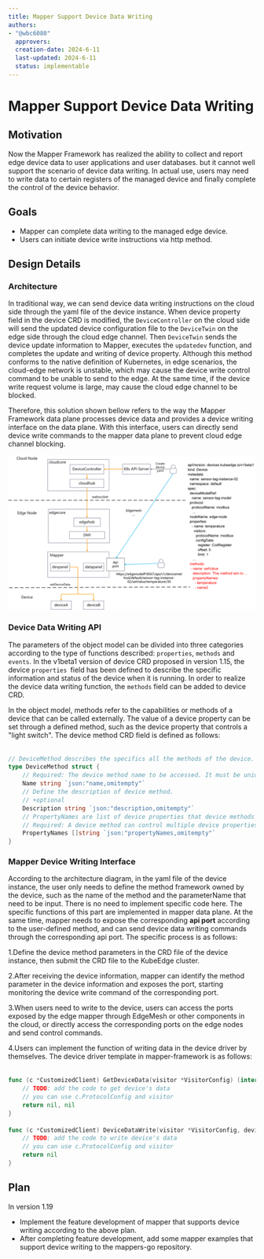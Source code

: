 ```yaml
---
title: Mapper Support Device Data Writing
authors:
- "@wbc6080"
  approvers:
  creation-date: 2024-6-11
  last-updated: 2024-6-11
  status: implementable
---
```


# Mapper Support Device Data Writing

## Motivation

Now the Mapper Framework has realized the ability to collect and report edge device data to user applications and user databases. but it cannot well support 
the scenario of device data writing. In actual use, users may need to write data to certain registers of the managed device and finally complete the control of the device behavior.

## Goals

- Mapper can complete data writing to the managed edge device.
- Users can initiate device write instructions via http method.

## Design Details

### Architecture

In traditional way, we can send device data writing instructions on the cloud side through the yaml file of the device instance.
When device property field in the device CRD is modified, the `DeviceController` on the cloud side will send the updated
device configuration file to the `DeviceTwin` on the edge side through the cloud edge channel. Then `DeviceTwin` sends the
device update information to Mapper, executes the `updatedev` function, and completes the update and writing of device property.
Although this method conforms to the native definition of Kubernetes, in edge scenarios, the cloud-edge network is unstable,
which may cause the device write control command to be unable to send to the edge. At the same time, if the device write
request volume is large, may cause the cloud edge channel to be blocked.

Therefore, this solution shown bellow refers to the way the Mapper Framework data plane processes device data and provides a
device writing interface on the data plane. With this interface, users can directly send device write commands
to the mapper data plane to prevent cloud edge channel blocking.

<img src="../images/mapper/device-write.png">

### Device Data Writing API

The parameters of the object model can be divided into three categories according to the type of functions described: `properties`, `methods` and `events`.
In the v1beta1 version of device CRD proposed in version 1.15, the device `properties `field has been defined to describe the specific information and status 
of the device when it is running. In order to realize the device data writing function, the `methods` field can be added to device CRD.

In the object model, methods refer to the capabilities or methods of a device that can be called externally. The value of a device property can be set 
through a defined method, such as the device property that controls a "light switch". The device method CRD field is defined as follows:

```go

// DeviceMethod describes the specifics all the methods of the device.
type DeviceMethod struct {
    // Required: The device method name to be accessed. It must be unique.
    Name string `json:"name,omitempty"`
    // Define the description of device method.
    // +optional
    Description string `json:"description,omitempty"`
    // PropertyNames are list of device properties that device methods can control.
    // Required: A device method can control multiple device properties.
    PropertyNames []string `json:"propertyNames,omitempty"`
}

```

### Mapper Device Writing Interface

According to the architecture diagram, in the yaml file of the device instance, the user only needs to define the method framework 
owned by the device, such as the name of the method and the parameterName that need to be input. There is no need to implement 
specific code here. The specific functions of this part are implemented in mapper data plane. At the same time, mapper needs 
to expose the corresponding **api port** according to the user-defined method, and can send device data writing commands through 
the corresponding api port. The specific process is as follows:

1.Define the device method parameters in the CRD file of the device instance, then submit the CRD file to the KubeEdge cluster.

2.After receiving the device information, mapper can identify the method parameter in the device information and exposes the port, 
starting monitoring the device write command of the corresponding port.

3.When users need to write to the device, users can access the ports exposed by the edge mapper through EdgeMesh 
or other components in the cloud, or directly access the corresponding ports on the edge nodes and send control commands.

4.Users can implement the function of writing data in the device driver by themselves. The device driver template in mapper-framework is as follows:

```go

func (c *CustomizedClient) GetDeviceData(visitor *VisitorConfig) (interface{}, error) {
    // TODO: add the code to get device's data
    // you can use c.ProtocolConfig and visitor
    return nil, nil
}

func (c *CustomizedClient) DeviceDataWrite(visitor *VisitorConfig, deviceMethodName string, propertyName string, data interface{}) error {
    // TODO: add the code to write device's data
    // you can use c.ProtocolConfig and visitor
    return nil
}

```

## Plan

In version 1.19
- Implement the feature development of mapper that supports device writing according to the above plan.
- After completing feature development, add some mapper examples that support device writing to the mappers-go repository.

